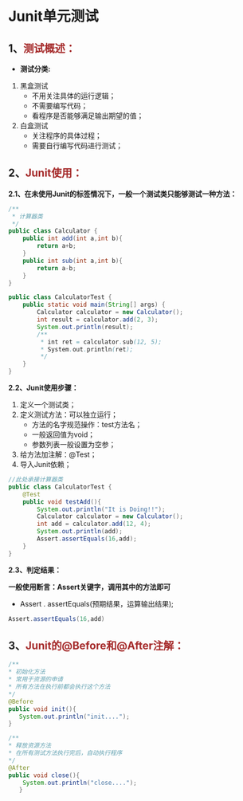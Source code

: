 # Junit单元测试

## 1、<span style="color:brown">测试概述：</span>

- **测试分类:**

1. 黑盒测试
   - 不用关注具体的运行逻辑；
   - 不需要编写代码；
   - 看程序是否能够满足输出期望的值；
2. 白盒测试
   - 关注程序的具体过程；
   - 需要自行编写代码进行测试；

## 2、<span style="color:brown">Junit使用：</span>

**2.1、在未使用Junit的标签情况下，一般一个测试类只能够测试一种方法：**

```java
/**
 * 计算器类
 */
public class Calculator {
    public int add(int a,int b){
        return a+b;
    }
    public int sub(int a,int b){
        return a-b;
    }
}
```

```java
public class CalculatorTest {
    public static void main(String[] args) {
        Calculator calculator = new Calculator();
        int result = calculator.add(2, 3);
        System.out.println(result);
        /**
         * int ret = calculator.sub(12, 5);
         * System.out.println(ret);
         */
    }
}
```

**2.2、Junit使用步骤：**

1. 定义一个测试类；
2. 定义测试方法：可以独立运行；
   - 方法的名字规范操作：test方法名；
   - 一般返回值为void；
   - 参数列表一般设置为空参；
3. 给方法加注解：@Test；
4. 导入Junit依赖；

```java
//此处承接计算器类
public class CalculatorTest {
    @Test
    public void testAdd(){
        System.out.println("It is Doing!!");
        Calculator calculator = new Calculator();
        int add = calculator.add(12, 4);
        System.out.println(add);
        Assert.assertEquals(16,add);
    }
}
```

**2.3、判定结果：**

**一般使用断言：Assert关键字，调用其中的方法即可**

- Assert . assertEquals(预期结果，运算输出结果);

```java
Assert.assertEquals(16,add)
```

## 3、<span style="color:brown">Junit的@Before和@After注解：</span>

```java
/**
* 初始化方法
* 常用于资源的申请
* 所有方法在执行前都会执行这个方法
*/
@Before
public void init(){
   System.out.println("init....");
}

/**
* 释放资源方法
* 在所有测试方法执行完后，自动执行程序
*/
@After
public void close(){
    System.out.println("close....");
   }
```



